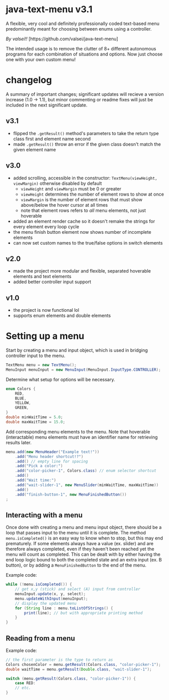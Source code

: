 # java-text-menu v3.1
A flexible, very cool and definitely professionally coded text-based menu predominantly meant for choosing between enums using a controller.
<p>
<i>By valsei!!</i> [https://github.com/valsei/java-text-menu]
<p>
The intended usage is to remove the clutter of 8+ different autonomous programs for each combination of situations and options. Now just choose one with your own custom menu!

# changelog
A summary of important changes; significant updates will recieve a version increase (1.0 -> 1.1), but minor commenting or readme fixes will just be included in the next significant update.
## v3.1
- flipped the `.getResult()` method's parameters to take the return type class first and element name second
- made `.getResult()` throw an error if the given class doesn't match the given element name
## v3.0
- added scrolling, accessible in the constructor: `TextMenu(viewHeight, viewMargin)` otherwise disabled by default
  - `viewHeight` and `viewMargin` must be 0 or greater
  - `viewHeight` determines the number of element rows to show at once
  - `viewMargin` is the number of element rows that must show above/below the hover cursor at all times
  - note that element rows refers to <i>all</i> menu elements, not just hoverable
- added an element render cache so it doesn't remake the strings for every element every loop cycle
- the menu finish button element now shows number of incomplete elements
- can now set custom names to the true/false options in switch elements
## v2.0
- made the project more modular and flexible, separated hoverable elements and text elements
- added better controller input support
## v1.0
- the project is now functional lol
- supports enum elements and double elements

# Setting up a menu
Start by creating a menu and input object, which is used in bridging controller input to the menu.
```java
TextMenu menu = new TextMenu();
MenuInput menuInput = new MenuInput(MenuInput.InputType.CONTROLLER);
```
Determine what setup for options will be necessary.
```java
enum Colors {
    RED,
    BLUE,
    YELLOW,
    GREEN,
}
double minWaitTime = 5.0;
double maxWaitTime = 15.0;
```
Add corresponding menu elements to the menu. Note that hoverable (interactable) menu elements must have an identifier name for retrieving results later.
```java
menu.add(new MenuHeader("Example text!"))
    .add("Menu header shortcut!?")
    .add() // empty line for spacing
    .add("Pick a color:")
    .add("color-picker-1", Colors.class) // enum selector shortcut
    .add()
    .add("Wait time:")
    .add("wait-slider-1", new MenuSlider(minWaitTime, maxWaitTime))
    .add()
    .add("finish-button-1", new MenuFinishedButton())
;
```
## Interacting with a menu
Once done with creating a menu and menu input object, there should be a loop that passes input to the menu until it is complete. The method `menu.isCompleted()` is an easy way to know when to stop, but this may end prematurely. If some elements always have a value (ex. slider) and are therefore always completed, even if they haven't been reached yet the menu will count as completed. This can be dealt with by either having the end loop logic bound to both the completed state and an extra input (ex. B button), or by adding a `MenuFinishedButton` to the end of the menu.
<p>
Example code:

```java
while (!menu.isCompleted()) {
    // get x,y (stick) and select (A) input from controller
    menuInput.update(x, y, select);
    menu.updateWithInput(menuInput);
    // display the updated menu
    for (String line : menu.toListOfStrings() {
        print(line); // but with appropriate printing method
    }
}
```
## Reading from a menu
Example code:
```java
// the first parameter is the type to return as
Colors chosenColor = menu.getResult(Colors.class, "color-picker-1");
double waitTime = menu.getResult(Double.class, "wait-slider-1");
```
```java
switch (menu.getResult(Colors.class, "color-picker-1")) {
    case RED:
    // etc.
}
```
